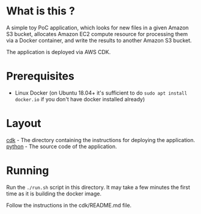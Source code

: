 # What is this ?

A simple toy PoC application, which looks for new files in a given Amazon S3 bucket, allocates Amazon EC2 compute resource for processing them via a Docker container, and write the results to another Amazon S3 bucket.

The application is deployed via AWS CDK.

# Prerequisites

* Linux Docker (on Ubuntu 18.04+ it's sufficient to do `sudo apt install docker.io` if you don't have docker installed already)

# Layout

[cdk](cdk) - The directory containing the instructions for deploying the application.  
[python](python) - The source code of the application.

# Running

Run the ```./run.sh``` script in this directory. It may take a few minutes the first time as it is building the docker image.

Follow the instructions in the cdk/README.md file.
